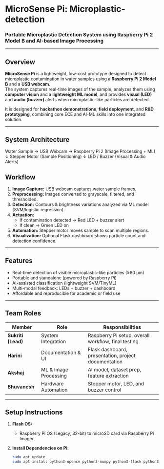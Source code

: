 # MicroSense Pi: Microplastic-detection
### Portable Microplastic Detection System using Raspberry Pi 2 Model B and AI-based Image Processing

---

## Overview
**MicroSense Pi** is a lightweight, low-cost prototype designed to detect microplastic contamination in water samples using a **Raspberry Pi 2 Model B** and a **USB webcam**.  
The system captures real-time images of the sample, analyzes them using **computer vision** and a **lightweight ML model**, and provides **visual (LED)** and **audio (buzzer)** alerts when microplastic-like particles are detected.  

It is designed for **hackathon demonstrations**, **field deployment**, and **R&D prototyping**, combining core ECE and AI-ML skills into one integrated solution.

---

## System Architecture
Water Sample → USB Webcam → Raspberry Pi 2 (Image Processing + ML)
↓
Stepper Motor (Sample Positioning)
↓
LED / Buzzer (Visual & Audio Alerts)

## Workflow

1. **Image Capture:** USB webcam captures water sample frames.  
2. **Preprocessing:** Images converted to grayscale, filtered, and thresholded.  
3. **Detection:** Contours & brightness variations analyzed via ML model (SVM/logistic regression).  
4. **Actuation:**  
   - If contamination detected → Red LED + buzzer alert  
   - If clean → Green LED on  
5. **Automation:** Stepper motor moves sample to scan multiple regions.  
6. **Visualization:** Optional Flask dashboard shows particle count and detection confidence.

---

## Features
- Real-time detection of visible microplastic-like particles (≥80 µm)  
- Portable and standalone (powered by Raspberry Pi)  
- AI-assisted classification (lightweight SVM/TinyML)  
- Multi-modal feedback: LEDs + buzzer + dashboard  
- Affordable and reproducible for academic or field use

---

## Team Roles

| Member | Role | Responsibilities |
|---------|------|------------------|
| **Sukriti (Lead)** | System Integration | Raspberry Pi setup, overall workflow, final testing |
| **Harini** | Documentation & UI | Flask dashboard, presentation, project documentation |
| **Akshaj** | ML & Image Processing | AI model, dataset prep, feature extraction |
| **Bhuvanesh** | Hardware Automation | Stepper motor, LED, and buzzer control |

---

## Setup Instructions

1. **Flash OS:**  
   - Raspberry Pi OS (Legacy, 32-bit) to microSD card via Raspberry Pi Imager.  

2. **Install Dependencies on Pi:**
   ```bash
   sudo apt update
   sudo apt install python3-opencv python3-numpy python3-flask python3-sklearn python3-rpi.gpio python3-pigpio -y
